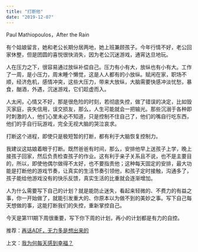 ```yaml
---
title: "打断他"
date: "2019-12-07"
---
```


Paul Mathiopoulos，After the Rain  

  

有个姑娘留言，她和老公长期分居两地，她上班兼顾孩子。今年行情不好，老公回家休整，但是团圆的喜悦很快消失，因为老公沉迷游戏，通宵达旦地玩。  

  

人在压力之下，很容易通过放纵补偿自己。压力有小有大，放纵也有小有大。工作了一周，是小压力，周末睡个懒觉，这是人人都有的小放纵。赋闲在家，职场不顺，经济危机，感情冲突，这些大压力，带来大放纵，大脑需要快感冲淡忧愁，暴食，酗酒，外遇，沉迷游戏，它们趁虚而入。

  

人太闲，心情又不好，那是很危险的时刻，若彻底失控，做了错误的决定，比如毁灭家庭，丧失信用，误交损友，那么，人生可能就会一把输光。那些沉溺于各种即时刺激的人，他们心里未必不知道，只是控制不住自己了，他们的嘴自行吃东西，他们的手自行玩游戏，完全无视大脑的哭泣哀求。

  

打断这个进程，即使只是极短暂的打断，都有利于大脑恢复控制力。

  

我建议这姑娘着眼于打断。既然爸爸有时间，那么，安排他早上送孩子上学，晚上接孩子回家，然后负责检查孩子的作业。这有利于亲子关系且不说，也不是主要目的，所以，即使他偶尔做得不太好，也不要指责他；这种每天固定的安排，最大功能是打断他的游戏节奏，让真实的生活节奏引领他，和孩子定时接触，沟通多了，孩子能给他游戏没有的快乐反馈，真实生活的比重就会逐渐增加。  

  

人为什么需要写下自己的计划？就是能防止迷失，看起来轻微的、不费力的有益之事，你一开始做了，就能引发重大的、你原本以为做不到的美妙之事。写下自己每天想做的事，这能打断我们的失控，重新掌控自己。  

  

今天是第111期下周很重要，写下你下周的计划，再小的计划都是有力的自控。

  

推荐：[再话ADF，无力多是想出来的](http://mp.weixin.qq.com/s?__biz=MjM5NDU0Mjk2MQ==&mid=2651636366&idx=1&sn=3a1eeb344b316a9d1f036267b41c4337&chksm=bd7e46908a09cf861f86d0f882f185ad04103a3e35da8c99954f95b92654d512e2a742ba8453&scene=21#wechat_redirect)  

上文：[我为何每天感到幸福？](http://mp.weixin.qq.com/s?__biz=MjM5NDU0Mjk2MQ==&mid=2651636482&idx=1&sn=eb44a9044cd824c36eb133aee3294d1a&chksm=bd7e471c8a09ce0aac915aeb4ea5ba7f7a72b6cad9115264d59370bfe8df48688942afb21f0c&scene=21#wechat_redirect)
